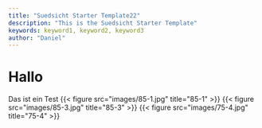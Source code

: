 ```yaml
---
title: "Suedsicht Starter Template22"
description: "This is the Suedsicht Starter Template"
keywords: keyword1, keyword2, keyword3
author: "Daniel"
---
```

# Hallo

Das ist ein Test
{{< figure src="images/85-1.jpg" title="85-1" >}}
{{< figure src="images/85-3.jpg" title="85-3" >}}
{{< figure src="images/75-4.jpg" title="75-4" >}}
